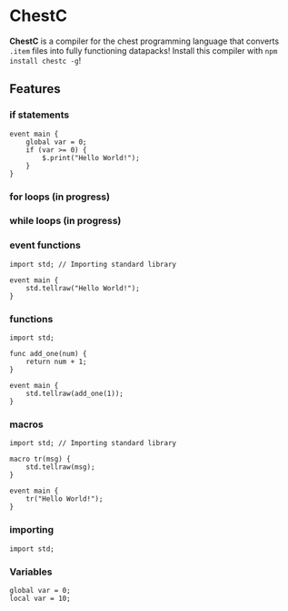 # ChestC
**ChestC** is a compiler for the chest programming language that converts `.item` files into fully functioning datapacks!
Install this compiler with `npm install chestc -g`!
## Features
### if statements
```
event main {
    global var = 0;
    if (var >= 0) {
        $.print("Hello World!");
    }
}
```
### for loops (in progress)
### while loops (in progress)
### event functions 
```
import std; // Importing standard library

event main {
    std.tellraw("Hello World!");
}
```
### functions
```
import std;

func add_one(num) {
    return num + 1;
}

event main {
    std.tellraw(add_one(1));
}
```
### macros
```
import std; // Importing standard library

macro tr(msg) {
    std.tellraw(msg);
}

event main {
    tr("Hello World!");
}
```
### importing
```
import std;
```
### Variables
```
global var = 0;
local var = 10;

```